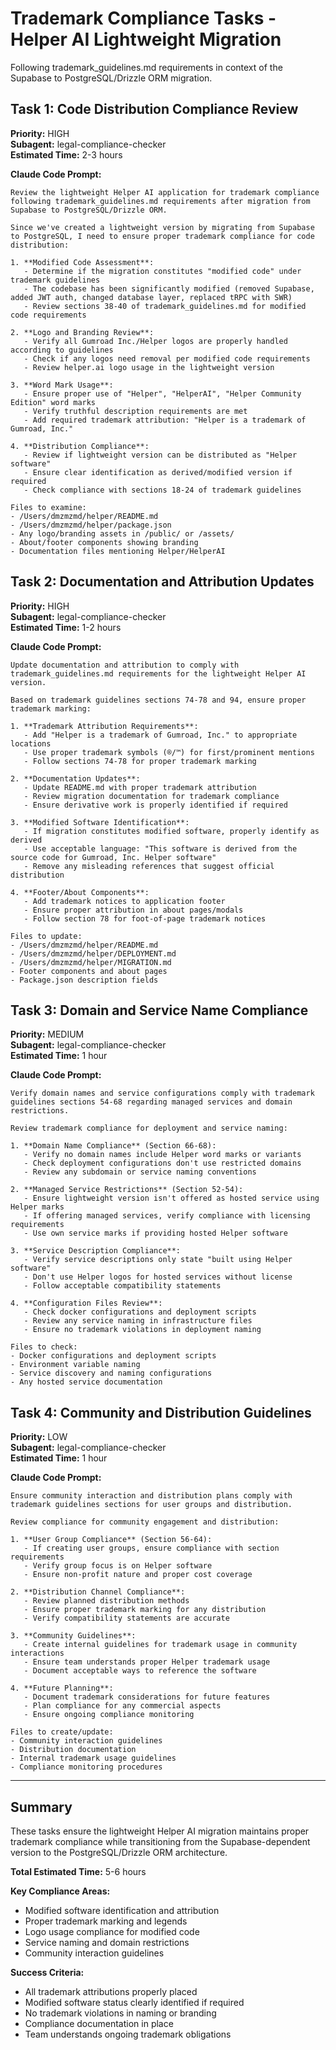 # Trademark Compliance Tasks - Helper AI Lightweight Migration

Following trademark_guidelines.md requirements in context of the Supabase to PostgreSQL/Drizzle ORM migration.

## Task 1: Code Distribution Compliance Review
**Priority:** HIGH  
**Subagent:** legal-compliance-checker  
**Estimated Time:** 2-3 hours

**Claude Code Prompt:**
```
Review the lightweight Helper AI application for trademark compliance following trademark_guidelines.md requirements after migration from Supabase to PostgreSQL/Drizzle ORM.

Since we've created a lightweight version by migrating from Supabase to PostgreSQL, I need to ensure proper trademark compliance for code distribution:

1. **Modified Code Assessment**: 
   - Determine if the migration constitutes "modified code" under trademark guidelines
   - The codebase has been significantly modified (removed Supabase, added JWT auth, changed database layer, replaced tRPC with SWR)
   - Review sections 38-40 of trademark_guidelines.md for modified code requirements

2. **Logo and Branding Review**:
   - Verify all Gumroad Inc./Helper logos are properly handled according to guidelines
   - Check if any logos need removal per modified code requirements
   - Review helper.ai logo usage in the lightweight version

3. **Word Mark Usage**:
   - Ensure proper use of "Helper", "HelperAI", "Helper Community Edition" word marks
   - Verify truthful description requirements are met
   - Add required trademark attribution: "Helper is a trademark of Gumroad, Inc."

4. **Distribution Compliance**:
   - Review if lightweight version can be distributed as "Helper software"
   - Ensure clear identification as derived/modified version if required
   - Check compliance with sections 18-24 of trademark guidelines

Files to examine:
- /Users/dmzmzmd/helper/README.md
- /Users/dmzmzmd/helper/package.json  
- Any logo/branding assets in /public/ or /assets/
- About/footer components showing branding
- Documentation files mentioning Helper/HelperAI
```

## Task 2: Documentation and Attribution Updates
**Priority:** HIGH  
**Subagent:** legal-compliance-checker  
**Estimated Time:** 1-2 hours

**Claude Code Prompt:**
```
Update documentation and attribution to comply with trademark_guidelines.md requirements for the lightweight Helper AI version.

Based on trademark guidelines sections 74-78 and 94, ensure proper trademark marking:

1. **Trademark Attribution Requirements**:
   - Add "Helper is a trademark of Gumroad, Inc." to appropriate locations
   - Use proper trademark symbols (®/™) for first/prominent mentions
   - Follow sections 74-78 for proper trademark marking

2. **Documentation Updates**:
   - Update README.md with proper trademark attribution
   - Review migration documentation for trademark compliance
   - Ensure derivative work is properly identified if required

3. **Modified Software Identification**:
   - If migration constitutes modified software, properly identify as derived
   - Use acceptable language: "This software is derived from the source code for Gumroad, Inc. Helper software"
   - Remove any misleading references that suggest official distribution

4. **Footer/About Components**:
   - Add trademark notices to application footer
   - Ensure proper attribution in about pages/modals
   - Follow section 78 for foot-of-page trademark notices

Files to update:
- /Users/dmzmzmd/helper/README.md
- /Users/dmzmzmd/helper/DEPLOYMENT.md  
- /Users/dmzmzmd/helper/MIGRATION.md
- Footer components and about pages
- Package.json description fields
```

## Task 3: Domain and Service Name Compliance
**Priority:** MEDIUM  
**Subagent:** legal-compliance-checker  
**Estimated Time:** 1 hour

**Claude Code Prompt:**
```
Verify domain names and service configurations comply with trademark guidelines sections 54-68 regarding managed services and domain restrictions.

Review trademark compliance for deployment and service naming:

1. **Domain Name Compliance** (Section 66-68):
   - Verify no domain names include Helper word marks or variants
   - Check deployment configurations don't use restricted domains
   - Review any subdomain or service naming conventions

2. **Managed Service Restrictions** (Section 52-54):
   - Ensure lightweight version isn't offered as hosted service using Helper marks
   - If offering managed services, verify compliance with licensing requirements
   - Use own service marks if providing hosted Helper software

3. **Service Description Compliance**:
   - Verify service descriptions only state "built using Helper software"
   - Don't use Helper logos for hosted services without license
   - Follow acceptable compatibility statements

4. **Configuration Files Review**:
   - Check docker configurations and deployment scripts
   - Review any service naming in infrastructure files
   - Ensure no trademark violations in deployment naming

Files to check:
- Docker configurations and deployment scripts
- Environment variable naming
- Service discovery and naming configurations
- Any hosted service documentation
```

## Task 4: Community and Distribution Guidelines
**Priority:** LOW  
**Subagent:** legal-compliance-checker  
**Estimated Time:** 1 hour

**Claude Code Prompt:**
```
Ensure community interaction and distribution plans comply with trademark guidelines sections for user groups and distribution.

Review compliance for community engagement and distribution:

1. **User Group Compliance** (Section 56-64):
   - If creating user groups, ensure compliance with section requirements
   - Verify group focus is on Helper software
   - Ensure non-profit nature and proper cost coverage

2. **Distribution Channel Compliance**:
   - Review planned distribution methods
   - Ensure proper trademark marking for any distribution
   - Verify compatibility statements are accurate

3. **Community Guidelines**:
   - Create internal guidelines for trademark usage in community interactions
   - Ensure team understands proper Helper trademark usage
   - Document acceptable ways to reference the software

4. **Future Planning**:
   - Document trademark considerations for future features
   - Plan compliance for any commercial aspects
   - Ensure ongoing compliance monitoring

Files to create/update:
- Community interaction guidelines
- Distribution documentation
- Internal trademark usage guidelines
- Compliance monitoring procedures
```

---

## Summary

These tasks ensure the lightweight Helper AI migration maintains proper trademark compliance while transitioning from the Supabase-dependent version to the PostgreSQL/Drizzle ORM architecture.

**Total Estimated Time:** 5-6 hours

**Key Compliance Areas:**
- Modified software identification and attribution
- Proper trademark marking and legends  
- Logo usage compliance for modified code
- Service naming and domain restrictions
- Community interaction guidelines

**Success Criteria:**
- All trademark attributions properly placed
- Modified software status clearly identified if required
- No trademark violations in naming or branding
- Compliance documentation in place
- Team understands ongoing trademark obligations